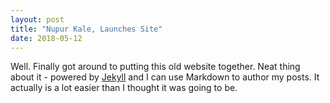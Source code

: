 ```yaml
---
layout: post
title: "Nupur Kale, Launches Site"
date: 2018-05-12
---
```


Well. Finally got around to putting this old website together. Neat thing about it - powered by [Jekyll](http://jekyllrb.com) and I can use Markdown to author my posts. It actually is a lot easier than I thought it was going to be.
